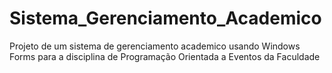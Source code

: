 # Sistema_Gerenciamento_Academico
Projeto de um sistema de gerenciamento academico usando Windows Forms para a disciplina de Programação Orientada a Eventos da Faculdade
